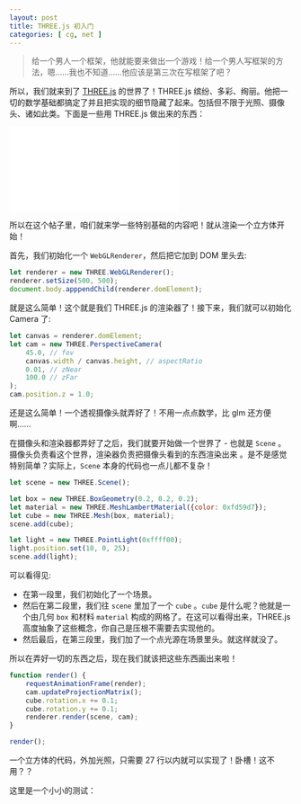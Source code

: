 ```yaml
---
layout: post
title: THREE.js 初入门
categories: [ cg, net ]
---
```


> 给一个男人一个框架，他就能要来做出一个游戏！给一个男人写框架的方法，嗯……我也不知道……他应该是第三次在写框架了吧？

所以，我们就来到了 [THREE.js](http://threejs.org) 的世界了！THREE.js 缤纷、多彩、绚丽。他把一切的数学基础都搞定了并且把实现的细节隐藏了起来。包括但不限于光照、摄像头、诸如此类。下面是一些用 THREE.js 做出来的东西：

![看到 Transmission 了嘛？](/assets/threejs.org)

所以在这个帖子里，咱们就来学一些特别基础的内容吧！就从渲染一个立方体开始！

首先，我们初始化一个 `WebGLRenderer`，然后把它加到 DOM 里头去: 

```js
let renderer = new THREE.WebGLRenderer();
renderer.setSize(500, 500);
document.body.apppendChild(renderer.domElement);
```

就是这么简单！这个就是我们 THREE.js 的渲染器了！接下来，我们就可以初始化 Camera 了:

```js
let canvas = renderer.domElement;
let cam = new THREE.PerspectiveCamera(
    45.0, // fov
    canvas.width / canvas.height, // aspectRatio
    0.01, // zNear
    100.0 // zFar
);
cam.position.z = 1.0;
```

还是这么简单！一个透视摄像头就弄好了！不用一点点数学，比 glm 还方便啊……

在摄像头和渲染器都弄好了之后，我们就要开始做一个世界了 - 也就是 `Scene` 。摄像头负责看这个世界，渲染器负责把摄像头看到的东西渲染出来 。是不是感觉特别简单？实际上，`Scene` 本身的代码也一点儿都不复杂！

```js
let scene = new THREE.Scene();

let box = new THREE.BoxGeometry(0.2, 0.2, 0.2);
let material = new THREE.MeshLambertMaterial({color: 0xfd59d7});
let cube = new THREE.Mesh(box, material);
scene.add(cube);

let light = new THREE.PointLight(0xffff00);
light.position.set(10, 0, 25);
scene.add(light);
```

可以看得见: 
- 在第一段里，我们初始化了一个场景。
- 然后在第二段里，我们往 `scene` 里加了一个 `cube` 。`cube` 是什么呢？他就是一个由几何 `box` 和材料 `material` 构成的网格了。在这可以看得出来，THREE.js 高度抽象了这些概念，你自己是压根不需要去实现他的。
- 然后最后，在第三段里，我们加了一个点光源在场景里头。就这样就没了。

所以在弄好一切的东西之后，现在我们就该把这些东西画出来啦！

```js
function render() {
    requestAnimationFrame(render);
    cam.updateProjectionMatrix();
    cube.rotation.x += 0.1;
    cube.rotation.y += 0.1;
    renderer.render(scene, cam);
}

render();
```

一个立方体的代码，外加光照，只需要 27 行以内就可以实现了！卧槽！这不用？？

这里是一个小小的测试：

<div id="canvasHolder"></div>

<script src="https://threejs.org/build/three.min.js"></script>
<script>
(function() {
    let canvas;
    let scene, cam, renderer, cube;
    
    function render() {
        requestAnimationFrame(render);
        cam.updateProjectionMatrix();
        cube.rotation.x += 0.1;
        cube.rotation.y += 0.1;
        renderer.render(scene, cam);
    }
    
    
    renderer = new THREE.WebGLRenderer();
    renderer.setSize(500, 500);
    canvas = renderer.domElement;
    let holder = document.getElementById('canvasHolder');
    holder.appendChild(canvas);
    scene = new THREE.Scene();
    cam = new THREE.PerspectiveCamera(
        45.0,
        canvas.width / canvas.height,
        0.01,
        100.0
    );
    cam.position.z = 1.0;
        
    let geo = new THREE.BoxGeometry(0.2, 0.2, 0.2);
    let material = new THREE.MeshLambertMaterial({color: 0xfd59d7});
    cube = new THREE.Mesh(geo, material);
    scene.add(cube);
        
    let light = new THREE.PointLight(0xffff00);
    light.position.set(10, 0, 25);
    scene.add(light);
        
    render();
}())
</script>
